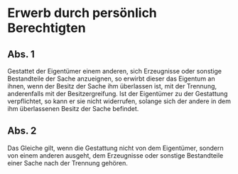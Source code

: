 # Erwerb durch persönlich Berechtigten



## Abs. 1

 Gestattet der Eigentümer einem anderen, sich Erzeugnisse oder sonstige Bestandteile der Sache anzueignen, so erwirbt dieser das Eigentum an ihnen, wenn der Besitz der Sache ihm überlassen ist, mit der Trennung, anderenfalls mit der Besitzergreifung. Ist der Eigentümer zu der Gestattung verpflichtet, so kann er sie nicht widerrufen, solange sich der andere in dem ihm überlassenen Besitz der Sache befindet.

## Abs. 2

 Das Gleiche gilt, wenn die Gestattung nicht von dem Eigentümer, sondern von einem anderen ausgeht, dem Erzeugnisse oder sonstige Bestandteile einer Sache nach der Trennung gehören. 

